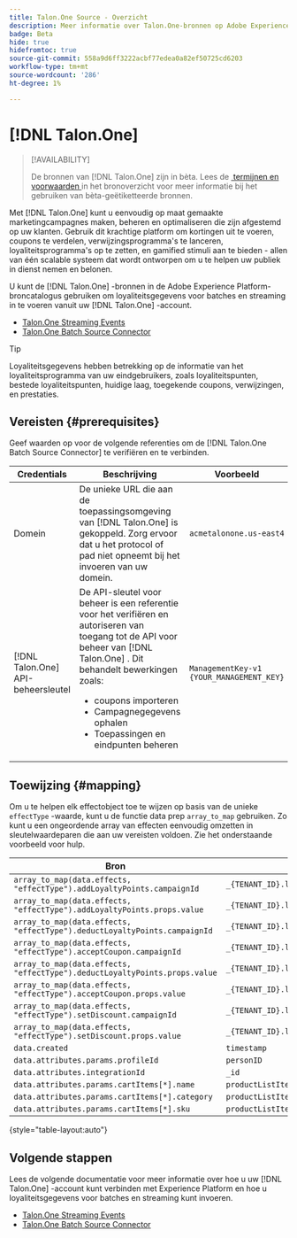 ```yaml
---
title: Talon.One Source - Overzicht
description: Meer informatie over Talon.One-bronnen op Adobe Experience Platform
badge: Beta
hide: true
hidefromtoc: true
source-git-commit: 558a9d6ff3222acbf77edea0a82ef50725cd6203
workflow-type: tm+mt
source-wordcount: '286'
ht-degree: 1%

---
```


# [!DNL Talon.One]

>[!AVAILABILITY]
>
>De bronnen van [!DNL Talon.One] zijn in bèta. Lees de [&#x200B; termijnen en voorwaarden &#x200B;](../../home.md#terms-and-conditions) in het bronoverzicht voor meer informatie bij het gebruiken van bèta-geëtiketteerde bronnen.

Met [!DNL Talon.One] kunt u eenvoudig op maat gemaakte marketingcampagnes maken, beheren en optimaliseren die zijn afgestemd op uw klanten. Gebruik dit krachtige platform om kortingen uit te voeren, coupons te verdelen, verwijzingsprogramma&#39;s te lanceren, loyaliteitsprogramma&#39;s op te zetten, en gamified stimuli aan te bieden - allen van één scalable systeem dat wordt ontworpen om u te helpen uw publiek in dienst nemen en belonen.

U kunt de [!DNL Talon.One] -bronnen in de Adobe Experience Platform-broncatalogus gebruiken om loyaliteitsgegevens voor batches en streaming in te voeren vanuit uw [!DNL Talon.One] -account.

* [Talon.One Streaming Events](../../tutorials/ui/create/loyalty/talon-one-streaming.md)
* [Talon.One Batch Source Connector](../../tutorials/ui/create/loyalty/talon-one-batch.md)

>[!TIP]
>
>Loyaliteitsgegevens hebben betrekking op de informatie van het loyaliteitsprogramma van uw eindgebruikers, zoals loyaliteitspunten, bestede loyaliteitspunten, huidige laag, toegekende coupons, verwijzingen, en prestaties.

## Vereisten {#prerequisites}

Geef waarden op voor de volgende referenties om de [!DNL Talon.One Batch Source Connector] te verifiëren en te verbinden.

| Credentials | Beschrijving | Voorbeeld |
| --- | --- | --- |
| Domein | De unieke URL die aan de toepassingsomgeving van [!DNL Talon.One] is gekoppeld. Zorg ervoor dat u het protocol of pad niet opneemt bij het invoeren van uw domein. | `acmetalonone.us-east4` |
| [!DNL Talon.One] API-beheersleutel | De API-sleutel voor beheer is een referentie voor het verifiëren en autoriseren van toegang tot de API voor beheer van [!DNL Talon.One] . Dit behandelt bewerkingen zoals: <ul><li>coupons importeren</li><li>Campagnegegevens ophalen</li><li>Toepassingen en eindpunten beheren</li></ul> | `ManagementKey-v1 {YOUR_MANAGEMENT_KEY}` |

## Toewijzing {#mapping}

Om u te helpen elk effectobject toe te wijzen op basis van de unieke `effectType` -waarde, kunt u de functie data prep `array_to_map` gebruiken. Zo kunt u een ongeordende array van effecten eenvoudig omzetten in sleutelwaardeparen die aan uw vereisten voldoen. Zie het onderstaande voorbeeld voor hulp.

| Bron | Bestemming |
| ---- | --- |
| `array_to_map(data.effects, "effectType").addLoyaltyPoints.campaignId` | `_{TENANT_ID}.loyalty.pointsGained[0].promotionId` |
| `array_to_map(data.effects, "effectType").addLoyaltyPoints.props.value` | `_{TENANT_ID}.loyalty.pointsGained[0].value` |
| `array_to_map(data.effects, "effectType").deductLoyaltyPoints.campaignId` | `_{TENANT_ID}.loyalty.pointsRedemption[0].promotionId` |
| `array_to_map(data.effects, "effectType").acceptCoupon.campaignId` | `_{TENANT_ID}.loyalty.couponRedemption[0].campaignId` |
| `array_to_map(data.effects, "effectType").deductLoyaltyPoints.props.value` | `_{TENANT_ID}.loyalty.pointsRedemption[0].value` |
| `array_to_map(data.effects, "effectType").acceptCoupon.props.value` | `_{TENANT_ID}.loyalty.couponRedemption[0].id` |
| `array_to_map(data.effects, "effectType").setDiscount.campaignId` | `_{TENANT_ID}.loyalty.discounts[0].promotionId` |
| `array_to_map(data.effects, "effectType").setDiscount.props.value` | `_{TENANT_ID}.loyalty.discounts[0].value` |
| `data.created` | `timestamp` |
| `data.attributes.params.profileId` | `personID` |
| `data.attributes.integrationId` | `_id` |
| `data.attributes.params.cartItems[*].name` | `productListItems[*].name` |
| `data.attributes.params.cartItems[*].category` | `productListItems[*].productCategories[0].categoryID` |
| `data.attributes.params.cartItems[*].sku` | `productListItems[*].SKU` |

{style="table-layout:auto"}

## Volgende stappen

Lees de volgende documentatie voor meer informatie over hoe u uw [!DNL Talon.One] -account kunt verbinden met Experience Platform en hoe u loyaliteitsgegevens voor batches en streaming kunt invoeren.

* [Talon.One Streaming Events](../../tutorials/ui/create/loyalty/talon-one-streaming.md)
* [Talon.One Batch Source Connector](../../tutorials/ui/create/loyalty/talon-one-batch.md)